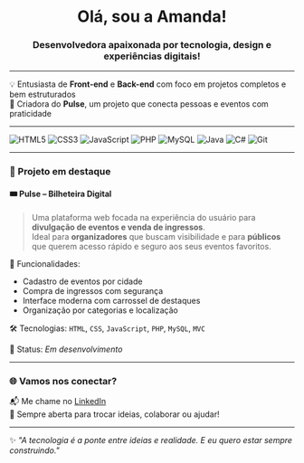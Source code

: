 <h1 align="center">Olá, sou a Amanda!</h1>
<h3 align="center">Desenvolvedora apaixonada por tecnologia, design e experiências digitais!</h3>

---

💡 Entusiasta de **Front-end** e **Back-end** com foco em projetos completos e bem estruturados   
📌 Criadora do **Pulse**, um projeto que conecta pessoas e eventos com praticidade

---

![HTML5](https://img.shields.io/badge/HTML5-E34F26?style=for-the-badge&logo=html5&logoColor=white)
![CSS3](https://img.shields.io/badge/CSS3-1572B6?style=for-the-badge&logo=css3&logoColor=white)
![JavaScript](https://img.shields.io/badge/JavaScript-F7DF1E?style=for-the-badge&logo=javascript&logoColor=black)
![PHP](https://img.shields.io/badge/PHP-777BB4?style=for-the-badge&logo=php&logoColor=white)
![MySQL](https://img.shields.io/badge/MySQL-4479A1?style=for-the-badge&logo=mysql&logoColor=white)
![Java](https://img.shields.io/badge/Java-ED8B00?style=for-the-badge&logo=java&logoColor=white)
![C#](https://img.shields.io/badge/C%23-68217A?style=for-the-badge&logo=csharp&logoColor=white)
![Git](https://img.shields.io/badge/Git-F05032?style=for-the-badge&logo=git&logoColor=white)

---

### 🚀 Projeto em destaque

#### 🎟️ **Pulse – Bilheteira Digital**
> Uma plataforma web focada na experiência do usuário para **divulgação de eventos e venda de ingressos**.  
> Ideal para **organizadores** que buscam visibilidade e para **públicos** que querem acesso rápido e seguro aos seus eventos favoritos.

📌 Funcionalidades:
- Cadastro de eventos por cidade
- Compra de ingressos com segurança
- Interface moderna com carrossel de destaques
- Organização por categorias e localização

🛠️ Tecnologias: `HTML`, `CSS`, `JavaScript`, `PHP`, `MySQL`, `MVC`

🔧 Status: *Em desenvolvimento*

---

### 🌐 Vamos nos conectar?

📬 Me chame no [LinkedIn](https://linkedin.com/in/amandadevup)    
💬 Sempre aberta para trocar ideias, colaborar ou ajudar!

---

✨ *"A tecnologia é a ponte entre ideias e realidade. E eu quero estar sempre construindo."*

